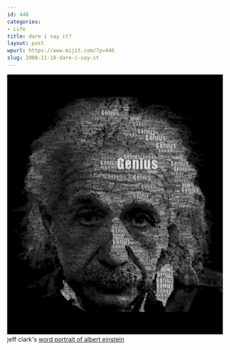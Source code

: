 ```yaml
---
id: 446
categories:
- Life
title: dare i say it?
layout: post
wpurl: https://www.mijit.com/?p=446
slug: 2008-11-18-dare-i-say-it
---
```

<a href="https://flowingdata.com/2008/11/18/word-portraits-of-famous-people-obama-einstein-and-ginger-the-cockapoo/"><img src="/images/2008/11/wp_einstein1_s-249x300.png" alt="" title="einstein-genius" width="560" class="alignnone size-medium wp-image-447" /></a>
jeff clark's <a href="https://flowingdata.com/2008/11/18/word-portraits-of-famous-people-obama-einstein-and-ginger-the-cockapoo/">word portrait of albert einstein</a>
